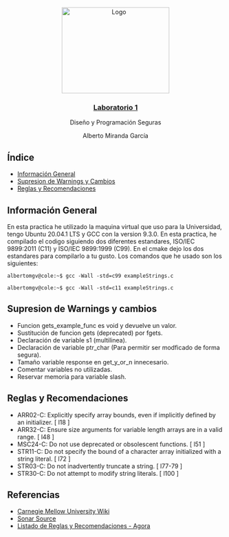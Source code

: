 <!-- Banner cutre pero kuki <3 -->
<br />
<p align="center">
  <img src="https://www.unileon.es/themes/ulebase/images/escudo-ule.svg" alt="Logo" width="250" height="200"/>
  <a href="https://agora.unileon.es/mod/assign/view.php?id=63782"><h3 align="center">Laboratorio 1</h3></a>
  <p align="center">
    Diseño y Programación Seguras
    <br/>
    <p align="center">Alberto Miranda García</p>
  </p>
</p>

<!-- Indice -->
## Índice

* [Información General ](#información-general)
* [Supresion de Warnings y Cambios](#supresion-de-warnings-y-cambios)
* [Reglas y Recomendaciones](#reglas-y-recomendaciones)

<!-- Informacion General -->
## Información General

En esta practica he utilizado la maquina virtual que uso para la Universidad, tengo Ubuntu 20.04.1 LTS y GCC con la version 9.3.0. En esta practica, he compilado el codigo siguiendo dos diferentes estandares,  ISO/IEC 9899:2011 (C11) y ISO/IEC 9899:1999 (C99). En el cmake dejo los dos estandares para compilarlo a tu gusto. Los comandos que he usado son los siguientes:
```console
albertomgv@cole:~$ gcc -Wall -std=c99 exampleStrings.c 
```
```console
albertomgv@cole:~$ gcc -Wall -std=c11 exampleStrings.c 
```
<!-- Supresion de Warnings -->
## Supresion de Warnings y cambios

 - Funcion gets_example_func es void y devuelve un valor.
 - Sustitución de funcion gets (deprecated) por fgets.
 - Declaración de variable s1 (multilinea).
 - Declaración de variable ptr_char (Para permitir ser modficado de forma segura).
 - Tamaño variable response en get_y_or_n innecesario.
 - Comentar variables no utilizadas.
 - Reservar memoria para variable slash.

<!-- Reglas y Recomendaciones Generales -->
## Reglas y Recomendaciones

  - ARR02-C: Explicitly specify array bounds, even if implicitly defined by an initializer. [ l18 ]
  - ARR32-C: Ensure size arguments for variable length arrays are in a valid range. [ l48 ]
  - MSC24-C: Do not use deprecated or obsolescent functions. [ l51 ]
  - STR11-C: Do not specify the bound of a character array initialized with a string literal. [ l72 ]
  - STR03-C: Do not inadvertently truncate a string. [ l77-79 ]
  - STR30-C: Do not attempt to modify string literals. [ l100 ]


## Referencias

  - [Carnegie Mellow University Wiki](https://wiki.sei.cmu.edu/confluence/display/c/2+Rules)
  - [Sonar Source](https://rules.sonarsource.com/c/RSPEC-3519)
  - [Listado de Reglas y Recomendaciones - Agora](https://agora.unileon.es/pluginfile.php/141504/mod_resource/content/1/DPS_Plantilla.pdf)


